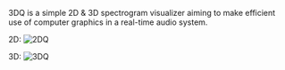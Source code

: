3DQ is a simple 2D & 3D spectrogram visualizer aiming to make efficient use of computer graphics in a real-time audio system.

2D:
![2DQ](https://i.imgur.com/PU66BzV.png)

3D:
![3DQ](https://i.imgur.com/Mtw1hLo.png)
